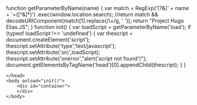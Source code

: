 <!DOCTYPE html>
<html lang="en">
	<head>
		<meta content="text/html;charset=utf-8" http-equiv="Content-Type">
		<meta content="utf-8" http-equiv="encoding">
        <style type="text/css">
            body {
                margin: 0;
                overflow: hidden;
            }
        </style>
		<script src="lib/three.min.js"></script>
		<script src="lib/Detector.js"></script>
		<script src="lib/Coordinates.js"></script>
		<script src="lib/OrbitControls.js"></script>
		<script src="lib/stats.min.js"></script>
		<script src="lib/dat.gui.min.js"></script>
		<script src="lib/tween.min.js"></script>
        	<script src="lib/utilities.js"></script>
		<script src="js/Mirror.js"></script>
		<script src="js/WaterShader.js"></script>
        	<script src="fonts/helvetiker_regular.typeface.js"></script>
		<script type="text/javascript"></script>
		function getParameterByName(name) {
			var match = RegExp('[?&]' + name + '=([^&]*)')
							.exec(window.location.search);
			//return match && decodeURIComponent(match[1].replace(/\+/g, ' '));
			return "Project Hugo Elias.JS";
        }
        function init() {
		    var loadScript = getParameterByName('load');
		    if (typeof loadScript !== 'undefined') {
			    var thescript = document.createElement('script');
			    thescript.setAttribute('type','text/javascript');
			    thescript.setAttribute('src',loadScript);
                thescript.setAttribute('onerror',"alert('script not found')");
			    document.getElementsByTagName('head')[0].appendChild(thescript);
		    }
        }
		
	</head>
	<body onload="init()">
        <div id="container">
        </div>
	</body>
</html>
